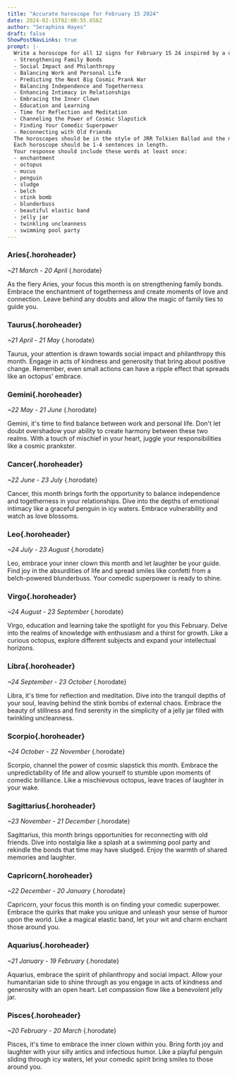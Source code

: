 ```yaml
---
title: "Accurate horoscope for February 15 2024"
date: 2024-02-15T02:00:55.656Z
author: "Seraphina Hayes"
draft: false
ShowPostNavLinks: true
prompt: |-
  Write a horoscope for all 12 signs for February 15 24 inspired by a different focus for each. Ensure you do not include the focus in the response:
  - Strengthening Family Bonds
  - Social Impact and Philanthropy
  - Balancing Work and Personal Life
  - Predicting the Next Big Cosmic Prank War
  - Balancing Independence and Togetherness
  - Enhancing Intimacy in Relationships
  - Embracing the Inner Clown
  - Education and Learning
  - Time for Reflection and Meditation
  - Channeling the Power of Cosmic Slapstick
  - Finding Your Comedic Superpower
  - Reconnecting with Old Friends
  The horoscopes should be in the style of JRR Tolkien Ballad and the mood of doubt
  Each horoscope should be 1-4 sentences in length.
  Your response should include these words at least once:
  - enchantment
  - octopus
  - mucus
  - penguin
  - sludge
  - belch
  - stink bomb
  - blunderbuss
  - beautiful elastic band
  - jelly jar
  - twinkling uncleanness
  - swimming pool party
---
```


### Aries{.horoheader}

*~21 March - 20 April*
{.horodate}

As the fiery Aries, your focus this month is on strengthening family bonds. Embrace the enchantment of togetherness and create moments of love and connection. Leave behind any doubts and allow the magic of family ties to guide you.


### Taurus{.horoheader}

*~21 April - 21 May*
{.horodate}

Taurus, your attention is drawn towards social impact and philanthropy this month. Engage in acts of kindness and generosity that bring about positive change. Remember, even small actions can have a ripple effect that spreads like an octopus' embrace.


### Gemini{.horoheader}

*~22 May - 21 June*
{.horodate}

Gemini, it's time to find balance between work and personal life. Don't let doubt overshadow your ability to create harmony between these two realms. With a touch of mischief in your heart, juggle your responsibilities like a cosmic prankster.


### Cancer{.horoheader}

*~22 June - 23 July*
{.horodate}

Cancer, this month brings forth the opportunity to balance independence and togetherness in your relationships. Dive into the depths of emotional intimacy like a graceful penguin in icy waters. Embrace vulnerability and watch as love blossoms.


### Leo{.horoheader}

*~24 July - 23 August*
{.horodate}

Leo, embrace your inner clown this month and let laughter be your guide. Find joy in the absurdities of life and spread smiles like confetti from a belch-powered blunderbuss. Your comedic superpower is ready to shine.


### Virgo{.horoheader}

*~24 August - 23 September*
{.horodate}

Virgo, education and learning take the spotlight for you this February. Delve into the realms of knowledge with enthusiasm and a thirst for growth. Like a curious octopus, explore different subjects and expand your intellectual horizons.


### Libra{.horoheader}

*~24 September - 23 October*
{.horodate}

Libra, it's time for reflection and meditation. Dive into the tranquil depths of your soul, leaving behind the stink bombs of external chaos. Embrace the beauty of stillness and find serenity in the simplicity of a jelly jar filled with twinkling uncleanness.


### Scorpio{.horoheader}

*~24 October - 22 November*
{.horodate}

Scorpio, channel the power of cosmic slapstick this month. Embrace the unpredictability of life and allow yourself to stumble upon moments of comedic brilliance. Like a mischievous octopus, leave traces of laughter in your wake.


### Sagittarius{.horoheader}

*~23 November - 21 December*
{.horodate}

Sagittarius, this month brings opportunities for reconnecting with old friends. Dive into nostalgia like a splash at a swimming pool party and rekindle the bonds that time may have sludged. Enjoy the warmth of shared memories and laughter.


### Capricorn{.horoheader}

*~22 December - 20 January*
{.horodate}

Capricorn, your focus this month is on finding your comedic superpower. Embrace the quirks that make you unique and unleash your sense of humor upon the world. Like a magical elastic band, let your wit and charm enchant those around you.


### Aquarius{.horoheader}

*~21 January - 19 February*
{.horodate}

Aquarius, embrace the spirit of philanthropy and social impact. Allow your humanitarian side to shine through as you engage in acts of kindness and generosity with an open heart. Let compassion flow like a benevolent jelly jar.


### Pisces{.horoheader}

*~20 February - 20 March*
{.horodate}

Pisces, it's time to embrace the inner clown within you. Bring forth joy and laughter with your silly antics and infectious humor. Like a playful penguin sliding through icy waters, let your comedic spirit bring smiles to those around you.

